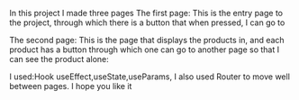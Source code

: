 In this project I made three pages
 The first page: This is the entry page to the project, through which there is a button that when pressed, I can go to 

The second page: This is the page that displays the products in, and each product has a button through which one can go to another page so that I can see the product alone:

I used:Hook
useEffect,useState,useParams,
I also used Router to move well between pages. I hope you like it